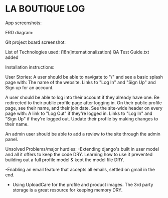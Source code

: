 # LA BOUTIQUE LOG
App screenshots:

ERD diagram:

Git project board screenshot:

List of Technologies used:
i18n(internationalization) 
QA Test Guide.txt added


Installation instructions:

User Stories:
A user should be able to navigate to "/" and see a basic splash page with:
The name of the website.
Links to "Log In" and "Sign Up" and
Sign up for an account.

A user should be able to log into their account if they already have one.
Be redirected to their public profile page after logging in.
On their public profile page, see their name, and their join date.
See the site-wide header on every page with:
A link to "Log Out" if they're logged in.
Links to "Log In" and "Sign Up" if they're logged out.
Update their profile by making changes to their name.

An admin user should be able to add a review to the site through the admin panel.

Unsolved Problems/major hurdles:
-Extending django's built in user model and all it offers to keep the code DRY.
Learning how to use it prevented building out a full profile model & kept the model file DRY.

-Enabling an email feature that accepts all emails, settled on gmail in the end.
- Using UploadCare for the profile and product images. The 3rd party storage is a great resource for keeping memory DRY.
